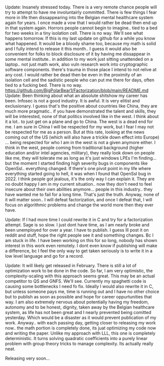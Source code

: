 Update: Insanely stressed today. There is a very remote chance people will try to attempt to have me involuntairly committed. There is few things I fear more in life then dissappearing into the Belgian mental healthcare system again for years. I once made a vow that I would rather be dead then end up in that system again. Horrors people cannot begin to imagine.. tied to a bed for two weeks in a tiny isolation cell. There is no way. We'll see what happens tomorrow. If this is my last update on github for a while you know what happened. It would be a bloody shame too, because my math is solid and I fully intend to release it this month.. I guess it would also be convenient for folks to block disclosure of it by having me dissappear in some mental institute.. in addition to my work just sitting unattended on a laptop.. not just math work, also vuln research work into cryptographic software components. there's trauma in those place I intend to not relive at any cost. I would rather be dead then be even in the proximity of an isolation cell and the sadistic people who can put me there for days, often tied to a fucking bed. There is no way.
https://github.com/BigPolarBear1/Factorization/blob/main/README.md
Update: Been thinking about what an absolute shitshow my career has been. Infosec is not a good industry. It is awful. It is very elitist and exclusionary. I guess that's the positive about countries like China, they are much more pragmatic.. if you have demonstrated the talent and skills, they will be interested, none of that politics involved like in the west. I think about it a lot.. to just get on a plane and go to China. The west is a dead end for me. I am sure in China I will be respected for my work, but I fear I may not be respected for me as a person. But at this rate, looking at the news coming out of the US (which will also have a trickle down effect into Europe) ... being respected for who I am in the west is not a given anymore either. I think in the west, people coming from traditional background (higher education and/or intel agencies, military), they really look down on people like me, they will tolerate me as long as it's just windows LPEs I'm finding... but the moment I started finding high severity bugs in components like OpenSsl.. everything changed. If there's one pivot point in my life where everything started going to hell, it was when I found that OpenSsl bug in 2022. I think people got jealous, it's the only way I can explain it. They are no doubt happy I am in my current situation.. now they don't need to feel insecure about their own abilities anymore... people in this industry.. they have wanted me to fail for a long time. That's just the truth. Anyway, none of it will matter soon.. I will defeat factorization, and once I defeat that, I will focus on algorithmic problems and change the world more then they ever have.

Update: If I had more time I could rewrite it in C and try for a factorization attempt. Sage is so slow. I just dont have time, as I am nearly broke and been unemployed for over a year. I have to publish. I guess Ill post it on reddit and stuff, hope the right people see it and something changes. Bc I am stuck in life. I have been working on this for so long, nobody has shown interest in this work even remotely. I dont even know if publishing will make a difference, bc I feel the only way to get taken seriously is to write it in a low level language and go for a record.

Update: It will likely get released in February. There is still a lot of optimization work to be done in the code.
So far, I am very optimistic, the complexity-scaling with this approach seems great. This may be an actual competitor to QS and GNFS. We'll see. Currently my spaghetti code is causing some bottlenecks I need fo fix. Ideally I would also rewrite it in C, but unless someone pays me, time is running out and I have no other choice but to publish  as soon as possible and hope for career oppurtunities that way. I am also extremely nervous about potentially having my freedom, autonomy and to be honest, dignity, taken away by the Belgian healthcare system, as life has not been great and I nearly prevented being comitted yesterday. Which would be a disaster as it would prevent publication of my work. Anyway.. with each passing day, getting closer to releasing my work now.. the math portion is completely done, its juat optimizing my code now and writing the paper. Unlike my approach with LLL, this one is completely deterministic. It turns solving quadratic coefficients into a purely linear problem with group theory tricks to manage complexity. Its actually really neat.

Releasing very soon...
